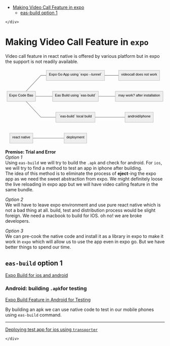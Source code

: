 <!DOCTYPE html>
<html>

<head>
  <meta charset="utf-8">
  <meta name="viewport" content="width=device-width, initial-scale=1.0">
  <title>reactnative_videocall</title>
  <link rel="stylesheet" href="https://stackedit.io/style.css" />
</head>

<body class="stackedit">
  <div class="stackedit__left">
    <div class="stackedit__toc">
      
<ul>
<li><a href="#making-video-call-feature-in-expo">Making Video Call Feature in expo</a>
<ul>
<li><a href="#eas-build-option-1">eas-build option 1</a></li>
</ul>
</li>
</ul>

    </div>
  </div>
  <div class="stackedit__right">
    <div class="stackedit__html">
      <h1 id="making-video-call-feature-in-expo">Making Video Call Feature in <code>expo</code></h1>
<p>Video call feature in react native is offered by various platform but in expo the support is not readily available.</p>
<pre class=" language-mermaid"><svg id="mermaid-svg-juGeLiteKOOkC9w7" width="100%" xmlns="http://www.w3.org/2000/svg" xmlns:xlink="http://www.w3.org/1999/xlink" height="352.86663818359375" style="max-width: 739.3499755859375px;" viewBox="0 0 739.3499755859375 352.86663818359375"><style>#mermaid-svg-juGeLiteKOOkC9w7{font-family:"trebuchet ms",verdana,arial,sans-serif;font-size:16px;fill:#000000;}#mermaid-svg-juGeLiteKOOkC9w7 .error-icon{fill:#552222;}#mermaid-svg-juGeLiteKOOkC9w7 .error-text{fill:#552222;stroke:#552222;}#mermaid-svg-juGeLiteKOOkC9w7 .edge-thickness-normal{stroke-width:2px;}#mermaid-svg-juGeLiteKOOkC9w7 .edge-thickness-thick{stroke-width:3.5px;}#mermaid-svg-juGeLiteKOOkC9w7 .edge-pattern-solid{stroke-dasharray:0;}#mermaid-svg-juGeLiteKOOkC9w7 .edge-pattern-dashed{stroke-dasharray:3;}#mermaid-svg-juGeLiteKOOkC9w7 .edge-pattern-dotted{stroke-dasharray:2;}#mermaid-svg-juGeLiteKOOkC9w7 .marker{fill:#666;stroke:#666;}#mermaid-svg-juGeLiteKOOkC9w7 .marker.cross{stroke:#666;}#mermaid-svg-juGeLiteKOOkC9w7 svg{font-family:"trebuchet ms",verdana,arial,sans-serif;font-size:16px;}#mermaid-svg-juGeLiteKOOkC9w7 .label{font-family:"trebuchet ms",verdana,arial,sans-serif;color:#000000;}#mermaid-svg-juGeLiteKOOkC9w7 .cluster-label text{fill:#333;}#mermaid-svg-juGeLiteKOOkC9w7 .cluster-label span{color:#333;}#mermaid-svg-juGeLiteKOOkC9w7 .label text,#mermaid-svg-juGeLiteKOOkC9w7 span{fill:#000000;color:#000000;}#mermaid-svg-juGeLiteKOOkC9w7 .node rect,#mermaid-svg-juGeLiteKOOkC9w7 .node circle,#mermaid-svg-juGeLiteKOOkC9w7 .node ellipse,#mermaid-svg-juGeLiteKOOkC9w7 .node polygon,#mermaid-svg-juGeLiteKOOkC9w7 .node path{fill:#eee;stroke:#999;stroke-width:1px;}#mermaid-svg-juGeLiteKOOkC9w7 .node .label{text-align:center;}#mermaid-svg-juGeLiteKOOkC9w7 .node.clickable{cursor:pointer;}#mermaid-svg-juGeLiteKOOkC9w7 .arrowheadPath{fill:#333333;}#mermaid-svg-juGeLiteKOOkC9w7 .edgePath .path{stroke:#666;stroke-width:1.5px;}#mermaid-svg-juGeLiteKOOkC9w7 .flowchart-link{stroke:#666;fill:none;}#mermaid-svg-juGeLiteKOOkC9w7 .edgeLabel{background-color:white;text-align:center;}#mermaid-svg-juGeLiteKOOkC9w7 .edgeLabel rect{opacity:0.5;background-color:white;fill:white;}#mermaid-svg-juGeLiteKOOkC9w7 .cluster rect{fill:hsl(210,66.6666666667%,95%);stroke:#26a;stroke-width:1px;}#mermaid-svg-juGeLiteKOOkC9w7 .cluster text{fill:#333;}#mermaid-svg-juGeLiteKOOkC9w7 .cluster span{color:#333;}#mermaid-svg-juGeLiteKOOkC9w7 div.mermaidTooltip{position:absolute;text-align:center;max-width:200px;padding:2px;font-family:"trebuchet ms",verdana,arial,sans-serif;font-size:12px;background:hsl(-160,0%,93.3333333333%);border:1px solid #26a;border-radius:2px;pointer-events:none;z-index:100;}#mermaid-svg-juGeLiteKOOkC9w7:root{--mermaid-font-family:"trebuchet ms",verdana,arial,sans-serif;}#mermaid-svg-juGeLiteKOOkC9w7 flowchart{fill:apa;}</style><g><g class="output"><g class="clusters"></g><g class="edgePaths"><g class="edgePath LS-A LE-B" style="opacity: 1;" id="L-A-B"><path class="path" d="M96.09148821376121,104.71665954589844L165.18333435058594,31.35832977294922L190.18333435058594,31.35832977294922" marker-end="url(https://stackedit.io/app#arrowhead43)" style="fill:none"></path><defs><marker id="arrowhead43" viewBox="0 0 10 10" refX="9" refY="5" markerUnits="strokeWidth" markerWidth="8" markerHeight="6" orient="auto"><path d="M 0 0 L 10 5 L 0 10 z" class="arrowheadPath" style="stroke-width: 1px; stroke-dasharray: 1px, 0px;"></path></marker></defs></g><g class="edgePath LS-A LE-C" style="opacity: 1;" id="L-A-C"><path class="path" d="M140.18333435058594,128.07498931884766L165.18333435058594,128.07498931884766L219,128.07498931884766" marker-end="url(https://stackedit.io/app#arrowhead44)" style="fill:none"></path><defs><marker id="arrowhead44" viewBox="0 0 10 10" refX="9" refY="5" markerUnits="strokeWidth" markerWidth="8" markerHeight="6" orient="auto"><path d="M 0 0 L 10 5 L 0 10 z" class="arrowheadPath" style="stroke-width: 1px; stroke-dasharray: 1px, 0px;"></path></marker></defs></g><g class="edgePath LS-B LE-D" style="opacity: 1;" id="L-B-D"><path class="path" d="M460.43333435058594,31.35832977294922L485.43333435058594,31.35832977294922L525.8916702270508,31.35832977294922" marker-end="url(https://stackedit.io/app#arrowhead45)" style="fill:none"></path><defs><marker id="arrowhead45" viewBox="0 0 10 10" refX="9" refY="5" markerUnits="strokeWidth" markerWidth="8" markerHeight="6" orient="auto"><path d="M 0 0 L 10 5 L 0 10 z" class="arrowheadPath" style="stroke-width: 1px; stroke-dasharray: 1px, 0px;"></path></marker></defs></g><g class="edgePath LS-C LE-E" style="opacity: 1;" id="L-C-E"><path class="path" d="M431.6166687011719,128.07498931884766L485.43333435058594,128.07498931884766L510.43333435058594,128.07498931884766" marker-end="url(https://stackedit.io/app#arrowhead46)" style="fill:none"></path><defs><marker id="arrowhead46" viewBox="0 0 10 10" refX="9" refY="5" markerUnits="strokeWidth" markerWidth="8" markerHeight="6" orient="auto"><path d="M 0 0 L 10 5 L 0 10 z" class="arrowheadPath" style="stroke-width: 1px; stroke-dasharray: 1px, 0px;"></path></marker></defs></g><g class="edgePath LS-A LE-F" style="opacity: 1;" id="L-A-F"><path class="path" d="M96.09148821376121,151.43331909179688L165.18333435058594,224.7916488647461L234.32500457763672,224.7916488647461" marker-end="url(https://stackedit.io/app#arrowhead47)" style="fill:none"></path><defs><marker id="arrowhead47" viewBox="0 0 10 10" refX="9" refY="5" markerUnits="strokeWidth" markerWidth="8" markerHeight="6" orient="auto"><path d="M 0 0 L 10 5 L 0 10 z" class="arrowheadPath" style="stroke-width: 1px; stroke-dasharray: 1px, 0px;"></path></marker></defs></g><g class="edgePath LS-F LE-G" style="opacity: 1;" id="L-F-G"><path class="path" d="M416.29166412353516,224.7916488647461L485.43333435058594,224.7916488647461L555.375,224.7916488647461" marker-end="url(https://stackedit.io/app#arrowhead48)" style="fill:none"></path><defs><marker id="arrowhead48" viewBox="0 0 10 10" refX="9" refY="5" markerUnits="strokeWidth" markerWidth="8" markerHeight="6" orient="auto"><path d="M 0 0 L 0 0 L 0 0 z" style="fill: #333"></path></marker></defs></g><g class="edgePath LS-H LE-I" style="opacity: 1;" id="L-H-I"><path class="path" d="M127.625,321.50830841064453L165.18333435058594,321.50830841064453L272.875,321.50830841064453" marker-end="url(https://stackedit.io/app#arrowhead49)" style="fill:none"></path><defs><marker id="arrowhead49" viewBox="0 0 10 10" refX="9" refY="5" markerUnits="strokeWidth" markerWidth="8" markerHeight="6" orient="auto"><path d="M 0 0 L 10 5 L 0 10 z" class="arrowheadPath" style="stroke-width: 1px; stroke-dasharray: 1px, 0px;"></path></marker></defs></g></g><g class="edgeLabels"><g class="edgeLabel" style="opacity: 1;" transform=""><g transform="translate(0,0)" class="label"><rect rx="0" ry="0" width="0" height="0"></rect><foreignObject width="0" height="0"><div xmlns="http://www.w3.org/1999/xhtml" style="display: inline-block; white-space: nowrap;"><span id="L-L-A-B" class="edgeLabel L-LS-A' L-LE-B"></span></div></foreignObject></g></g><g class="edgeLabel" style="opacity: 1;" transform=""><g transform="translate(0,0)" class="label"><rect rx="0" ry="0" width="0" height="0"></rect><foreignObject width="0" height="0"><div xmlns="http://www.w3.org/1999/xhtml" style="display: inline-block; white-space: nowrap;"><span id="L-L-A-C" class="edgeLabel L-LS-A' L-LE-C"></span></div></foreignObject></g></g><g class="edgeLabel" style="opacity: 1;" transform=""><g transform="translate(0,0)" class="label"><rect rx="0" ry="0" width="0" height="0"></rect><foreignObject width="0" height="0"><div xmlns="http://www.w3.org/1999/xhtml" style="display: inline-block; white-space: nowrap;"><span id="L-L-B-D" class="edgeLabel L-LS-B' L-LE-D"></span></div></foreignObject></g></g><g class="edgeLabel" style="opacity: 1;" transform=""><g transform="translate(0,0)" class="label"><rect rx="0" ry="0" width="0" height="0"></rect><foreignObject width="0" height="0"><div xmlns="http://www.w3.org/1999/xhtml" style="display: inline-block; white-space: nowrap;"><span id="L-L-C-E" class="edgeLabel L-LS-C' L-LE-E"></span></div></foreignObject></g></g><g class="edgeLabel" style="opacity: 1;" transform=""><g transform="translate(0,0)" class="label"><rect rx="0" ry="0" width="0" height="0"></rect><foreignObject width="0" height="0"><div xmlns="http://www.w3.org/1999/xhtml" style="display: inline-block; white-space: nowrap;"><span id="L-L-A-F" class="edgeLabel L-LS-A' L-LE-F"></span></div></foreignObject></g></g><g class="edgeLabel" style="opacity: 1;" transform=""><g transform="translate(0,0)" class="label"><rect rx="0" ry="0" width="0" height="0"></rect><foreignObject width="0" height="0"><div xmlns="http://www.w3.org/1999/xhtml" style="display: inline-block; white-space: nowrap;"><span id="L-L-F-G" class="edgeLabel L-LS-F' L-LE-G"></span></div></foreignObject></g></g><g class="edgeLabel" style="opacity: 1;" transform=""><g transform="translate(0,0)" class="label"><rect rx="0" ry="0" width="0" height="0"></rect><foreignObject width="0" height="0"><div xmlns="http://www.w3.org/1999/xhtml" style="display: inline-block; white-space: nowrap;"><span id="L-L-H-I" class="edgeLabel L-LS-H' L-LE-I"></span></div></foreignObject></g></g></g><g class="nodes"><g class="node default" style="opacity: 1;" id="flowchart-A-169" transform="translate(74.09166717529297,128.07498931884766)"><rect rx="0" ry="0" x="-66.09166717529297" y="-23.35832977294922" width="132.18333435058594" height="46.71665954589844" class="label-container"></rect><g class="label" transform="translate(0,0)"><g transform="translate(-56.09166717529297,-13.358329772949219)"><foreignObject width="112.18333435058594" height="26.716659545898438"><div xmlns="http://www.w3.org/1999/xhtml" style="display: inline-block; white-space: nowrap;">Expo Code Base</div></foreignObject></g></g></g><g class="node default" style="opacity: 1;" id="flowchart-B-170" transform="translate(325.30833435058594,31.35832977294922)"><rect rx="0" ry="0" x="-135.125" y="-23.35832977294922" width="270.25" height="46.71665954589844" class="label-container"></rect><g class="label" transform="translate(0,0)"><g transform="translate(-125.125,-13.358329772949219)"><foreignObject width="250.25" height="26.716659545898438"><div xmlns="http://www.w3.org/1999/xhtml" style="display: inline-block; white-space: nowrap;">Expo Go App using `expo --tunnel`</div></foreignObject></g></g></g><g class="node default" style="opacity: 1;" id="flowchart-C-172" transform="translate(325.30833435058594,128.07498931884766)"><rect rx="0" ry="0" x="-106.30833435058594" y="-23.35832977294922" width="212.61666870117188" height="46.71665954589844" class="label-container"></rect><g class="label" transform="translate(0,0)"><g transform="translate(-96.30833435058594,-13.358329772949219)"><foreignObject width="192.61666870117188" height="26.716659545898438"><div xmlns="http://www.w3.org/1999/xhtml" style="display: inline-block; white-space: nowrap;">Eas Build using `eas-build`</div></foreignObject></g></g></g><g class="node default" style="opacity: 1;" id="flowchart-D-174" transform="translate(620.8916702270508,31.35832977294922)"><rect rx="0" ry="0" x="-95" y="-23.35832977294922" width="190" height="46.71665954589844" class="label-container"></rect><g class="label" transform="translate(0,0)"><g transform="translate(-85,-13.358329772949219)"><foreignObject width="170" height="26.716659545898438"><div xmlns="http://www.w3.org/1999/xhtml" style="display: inline-block; white-space: nowrap;">videocall does not work</div></foreignObject></g></g></g><g class="node default" style="opacity: 1;" id="flowchart-E-176" transform="translate(620.8916702270508,128.07498931884766)"><rect rx="0" ry="0" x="-110.45833587646484" y="-23.35832977294922" width="220.9166717529297" height="46.71665954589844" class="label-container"></rect><g class="label" transform="translate(0,0)"><g transform="translate(-100.45833587646484,-13.358329772949219)"><foreignObject width="200.9166717529297" height="26.716659545898438"><div xmlns="http://www.w3.org/1999/xhtml" style="display: inline-block; white-space: nowrap;">may work? after installation</div></foreignObject></g></g></g><g class="node default" style="opacity: 1;" id="flowchart-F-178" transform="translate(325.30833435058594,224.7916488647461)"><rect rx="0" ry="0" x="-90.98332977294922" y="-23.35832977294922" width="181.96665954589844" height="46.71665954589844" class="label-container"></rect><g class="label" transform="translate(0,0)"><g transform="translate(-80.98332977294922,-13.358329772949219)"><foreignObject width="161.96665954589844" height="26.716659545898438"><div xmlns="http://www.w3.org/1999/xhtml" style="display: inline-block; white-space: nowrap;">`eas-build` local build</div></foreignObject></g></g></g><g class="node default" style="opacity: 1;" id="flowchart-G-179" transform="translate(620.8916702270508,224.7916488647461)"><rect rx="0" ry="0" x="-65.51667022705078" y="-23.35832977294922" width="131.03334045410156" height="46.71665954589844" class="label-container"></rect><g class="label" transform="translate(0,0)"><g transform="translate(-55.51667022705078,-13.358329772949219)"><foreignObject width="111.03334045410156" height="26.716659545898438"><div xmlns="http://www.w3.org/1999/xhtml" style="display: inline-block; white-space: nowrap;">android/iphone</div></foreignObject></g></g></g><g class="node default" style="opacity: 1;" id="flowchart-H-180" transform="translate(74.09166717529297,321.50830841064453)"><rect rx="0" ry="0" x="-53.53333282470703" y="-23.35832977294922" width="107.06666564941406" height="46.71665954589844" class="label-container"></rect><g class="label" transform="translate(0,0)"><g transform="translate(-43.53333282470703,-13.358329772949219)"><foreignObject width="87.06666564941406" height="26.716659545898438"><div xmlns="http://www.w3.org/1999/xhtml" style="display: inline-block; white-space: nowrap;">react native</div></foreignObject></g></g></g><g class="node default" style="opacity: 1;" id="flowchart-I-181" transform="translate(325.30833435058594,321.50830841064453)"><rect rx="0" ry="0" x="-52.43333435058594" y="-23.35832977294922" width="104.86666870117188" height="46.71665954589844" class="label-container"></rect><g class="label" transform="translate(0,0)"><g transform="translate(-42.43333435058594,-13.358329772949219)"><foreignObject width="84.86666870117188" height="26.716659545898438"><div xmlns="http://www.w3.org/1999/xhtml" style="display: inline-block; white-space: nowrap;">deployment</div></foreignObject></g></g></g></g></g></g></svg></pre>
<p><strong>Premise: Trial and Error</strong><br>
<em>Option 1</em><br>
Using <code>eas-build</code> we will try to build the <code>.apk</code> and check  for android. For <code>ios</code>, we will try to find a method to test an app in iphone after building.<br>
The idea of this method is to eliminate the process of <strong>eject</strong>-ing the expo app as we need the sweet abstraction from expo. We might definitely loose the live reloading in expo app but we will have video calling feature in the same bundle.</p>
<p><em>Option 2</em><br>
We will have to leave expo environment and use pure react native which is not a bad thing at all. build, test and distribution process would be slight foreign. We need a macbook to build for IOS. oh no! we are broke developers.</p>
<p><em>Option 3</em><br>
We can pre-cook the native code and install it as a library in expo to make it work in <code>expo</code> which will allow us to use the app even in expo go. But we have better things to spend our time.</p>
<h2 id="eas-build-option-1"><code>eas-build</code> option 1</h2>
<p><a href="https://www.youtube.com/watch?v=k1M2WqdpgVg">Expo Build for ios and android</a></p>
<h3 id="android-building-.apkfor-testing">Android: building <code>.apk</code>for testing</h3>
<p><a href="https://www.youtube.com/watch?v=fUS_BjOHi-c">Expo Build Feature in Android for Testing</a></p>
<p>By building an apk we can use native code to test in our mobile phones using <code>eas-build</code> command.</p>
<hr>
<p><a href="https://www.youtube.com/watch?v=PdwYDatvJ2I">Deploying test app for ios using <code>transporter</code></a></p>

    </div>
  </div>
</body>

</html>
